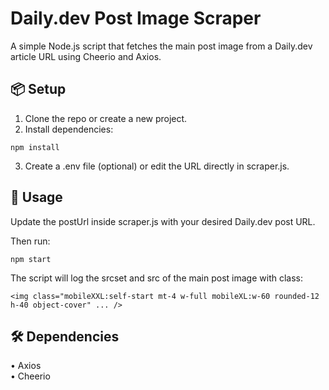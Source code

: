 # Daily.dev Post Image Scraper

A simple Node.js script that fetches the main post image from a Daily.dev article URL using Cheerio and Axios.

## 📦 Setup

1. Clone the repo or create a new project.
2. Install dependencies:

```
npm install
```

3. Create a .env file (optional) or edit the URL directly in scraper.js.

## 🚀 Usage

Update the postUrl inside scraper.js with your desired Daily.dev post URL.

Then run:

```
npm start
```

The script will log the srcset and src of the main post image with class:

```
<img class="mobileXXL:self-start mt-4 w-full mobileXL:w-60 rounded-12 h-40 object-cover" ... />
```

## 🛠 Dependencies

• Axios\
• Cheerio

